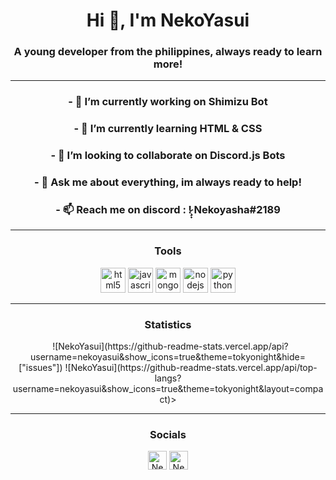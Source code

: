 <h1 align="center">Hi 👋, I'm NekoYasui</h1>
<h3 align="center">A young developer from the philippines, always ready to learn more!</h3>

<hr>

<h3 align="center">- 🔭 I’m currently working on <a hre="https://shimizu.ga">Shimizu Bot</a></h3>

<h3 align="center">- 🌱 I’m currently learning HTML & CSS</h3>

<h3 align="center">- 👯 I’m looking to collaborate on Discord.js Bots</h3>

<h3 align="center">- 💬 Ask me about everything, im always ready to help!</h3>

<h3 align="center">- 📫 Reach me on discord : !̷̧̟  Nekoyasha#2189</h3>

<hr>

<h3 align="center">Tools</h3>
<p align="center"><img src="https://devicons.github.io/devicon/devicon.git/icons/html5/html5-original-wordmark.svg" alt="html5" width="40" height="40"/> <img src="https://devicons.github.io/devicon/devicon.git/icons/javascript/javascript-original.svg" alt="javascript" width="40" height="40"/> <img src="https://devicons.github.io/devicon/devicon.git/icons/mongodb/mongodb-original-wordmark.svg" alt="mongodb" width="40" height="40"/> <img src="https://devicons.github.io/devicon/devicon.git/icons/nodejs/nodejs-original-wordmark.svg" alt="nodejs" width="40" height="40"/> <img src="https://devicons.github.io/devicon/devicon.git/icons/python/python-original.svg" alt="python" width="40" height="40"/></p>

<hr>

<h3 align="center">Statistics</h3>
<p align="center">&nbsp; 
![NekoYasui](https://github-readme-stats.vercel.app/api?username=nekoyasui&show_icons=true&theme=tokyonight&hide=["issues"])
![NekoYasui](https://github-readme-stats.vercel.app/api/top-langs?username=nekoyasui&show_icons=true&theme=tokyonight&layout=compact)>
</p>

<hr>

<h3 align="center">Socials</h3>
<p align="center">
<a href="https://dev.to/shimizuro" target="blank"><img align="center" src="https://cdn.jsdelivr.net/npm/simple-icons@3.0.1/icons/dev-dot-to.svg" alt="NekoYasui" height="30" width="30" /></a>
<a href="https://fb.com/lapizherda" target="blank"><img align="center" src="https://cdn.jsdelivr.net/npm/simple-icons@3.0.1/icons/facebook.svg" alt="NekoYasui" height="30" width="30" /></a>
</p>
